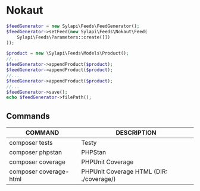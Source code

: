 # Nokaut

```php
$feedGenerator = new Sylapi\Feeds\FeedGenerator();
$feedGenerator->setFeed(new Sylapi\Feeds\Nokaut\Feed(
    Sylapi\Feeds\Parameters::create([])
));

$product = new \Sylapi\Feeds\Models\Product();
//...
$feedGenerator->appendProduct($product);
$feedGenerator->appendProduct($product);
//...
$feedGenerator->appendProduct($product);
//...
$feedGenerator->save();
echo $feedGenerator->filePath();
```

## Commands

| COMMAND | DESCRIPTION |
| ------ | ------ |
| composer tests | Testy |
| composer phpstan |  PHPStan |
| composer coverage | PHPUnit Coverage |
| composer coverage-html | PHPUnit Coverage HTML (DIR: ./coverage/) |